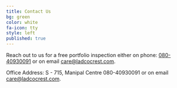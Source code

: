 ```yaml
---
title: Contact Us
bg: green
color: white
fa-icon: tty
style: left
published: true
---
```

Reach out to us for a free portfolio inspection either on phone: <a href="tel://+918026542121" alt="+918026542121"><i class="fa fa-phone-square text-white"></i>  080-40930091</a> or on email <a href="mailto:care@ladcocrest.com?Subject=Hi, I have an enquiry" target="_top">care@ladcocrest.com</a>. 



Office Address:
S - 715, Manipal Centre
</i>  080-40930091</a> or on email <a href="mailto:care@ladcocrest.com?Subject=Hi, I have an enquiry" target="_top">care@ladcocrest.com</a>. 
